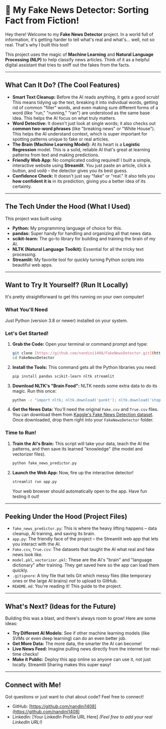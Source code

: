 # 📰 My Fake News Detector: Sorting Fact from Fiction!

Hey there! Welcome to my **Fake News Detector** project. In a world full of information, it's getting harder to tell what's real and what's... well, not so real. That's why I built this tool!

This project uses the magic of **Machine Learning** and **Natural Language Processing (NLP)** to help classify news articles. Think of it as a helpful digital assistant that tries to sniff out the fakes from the facts.

---

## What Can It Do? (The Cool Features)

* **Smart Text Cleanup:** Before the AI reads anything, it gets a good scrub! This means tidying up the text, breaking it into individual words, getting rid of common "filler" words, and even making sure different forms of a word (like "run," "running," "ran") are understood as the same base idea. This helps the AI focus on what truly matters.
* **Word Detective:** It doesn't just look at single words; it also checks out **common two-word phrases** (like "breaking news" or "White House"). This helps the AI understand context, which is super important for spotting patterns unique to fake or real articles.
* **The Brain (Machine Learning Model):** At its heart is a **Logistic Regression** model. This is a solid, reliable AI that's great at learning patterns from text and making predictions.
* **Friendly Web App:** No complicated coding required! I built a simple, interactive website using **Streamlit**. You just paste an article, click a button, and *voilà* – the detector gives you its best guess.
* **Confidence Check:** It doesn't just say "fake" or "real." It also tells you **how confident it is** in its prediction, giving you a better idea of its certainty.

---

## The Tech Under the Hood (What I Used)

This project was built using:

* **Python:** My programming language of choice for this.
* **pandas:** Super handy for handling and organizing all that news data.
* **scikit-learn:** The go-to library for building and training the brain of my AI.
* **NLTK (Natural Language Toolkit):** Essential for all the tricky text processing.
* **Streamlit:** My favorite tool for quickly turning Python scripts into beautiful web apps.

---

## Want to Try It Yourself? (Run It Locally)

It's pretty straightforward to get this running on your own computer!

### What You'll Need

Just Python (version 3.8 or newer) installed on your system.

### Let's Get Started!

1.  **Grab the Code:**
    Open your terminal or command prompt and type:
    ```bash
    git clone [https://github.com/nandini1408/FakeNewsDetector.git](https://github.com/nandini1408/FakeNewsDetector.git)
    cd FakeNewsDetector
    ```

2.  **Install the Tools:**
    This command gets all the Python libraries you need:
    ```bash
    pip install pandas scikit-learn nltk streamlit
    ```

3.  **Download NLTK's "Brain Food":**
    NLTK needs some extra data to do its magic. Run this once:
    ```bash
    python -c "import nltk; nltk.download('punkt'); nltk.download('stopwords'); nltk.download('wordnet')"
    ```

4.  **Get the News Data:**
    You'll need the original `Fake.csv` and `True.csv` files. You can download them from [Kaggle's Fake News Detection dataset](https://www.kaggle.com/datasets/clmentbisaillon/fake-news-detection). Once downloaded, drop them right into your `FakeNewsDetector` folder.

### Time to Run!

1.  **Train the AI's Brain:**
    This script will take your data, teach the AI the patterns, and then save its learned "knowledge" (the model and vectorizer files).
    ```bash
    python fake_news_predictor.py
    ```

2.  **Launch the Web App:**
    Now, fire up the interactive detector!
    ```bash
    streamlit run app.py
    ```
    Your web browser should automatically open to the app. Have fun testing it out!

---

## Peeking Under the Hood (Project Files)

* `fake_news_predictor.py`: This is where the heavy lifting happens – data cleanup, AI training, and saving its brain.
* `app.py`: The friendly face of the project – the Streamlit web app that lets you interact with the AI.
* `Fake.csv`, `True.csv`: The datasets that taught the AI what real and fake news look like.
* `model.pkl`, `vectorizer.pkl`: These are the AI's "brain" and "language dictionary" after training. They get saved here so the app can load them quickly.
* `.gitignore`: A tiny file that tells Git which messy files (like temporary ones or the large AI brains) *not* to upload to GitHub.
* `README.md`: You're reading it! This guide to the project.

---

## What's Next? (Ideas for the Future)

Building this was a blast, and there's always room to grow! Here are some ideas:

* **Try Different AI Models:** See if other machine learning models (like SVMs or even deep learning) can do an even better job.
* **Get More Data:** The more data, the smarter the AI can become!
* **Live News Feed:** Imagine pulling news directly from the internet for real-time checks!
* **Make it Public:** Deploy this app online so anyone can use it, not just locally. Streamlit Sharing makes this super easy!

---

## Connect with Me!

Got questions or just want to chat about code? Feel free to connect!

* GitHub: [https://github.com/nandini1408](https://github.com/nandini1408)
* LinkedIn: [Your LinkedIn Profile URL Here] *(Feel free to add your real LinkedIn URL!)*